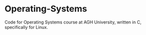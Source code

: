 # Operating-Systems
Code for Operating Systems course at AGH University, written in C, specifically for Linux.
